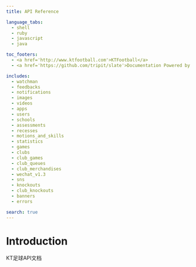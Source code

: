 ```yaml
---
title: API Reference

language_tabs:
  - shell
  - ruby
  - javascript
  - java

toc_footers:
  - <a href='http://www.ktfootball.com'>KTFootball</a>
  - <a href='https://github.com/tripit/slate'>Documentation Powered by Slate</a>

includes:
  - watchman
  - feedbacks
  - notifications
  - images
  - videos
  - apps
  - users
  - schools
  - assessments
  - recesses
  - motions_and_skills
  - statistics
  - games
  - clubs
  - club_games
  - club_queues
  - club_merchandises
  - wechat_v1.3
  - sns
  - knockouts
  - club_knockouts
  - banners
  - errors

search: true
---
```


# Introduction

KT足球API文档